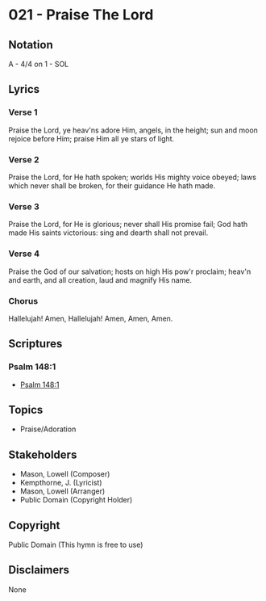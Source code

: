 # 021 - Praise The Lord

## Notation

A - 4/4 on 1 - SOL

## Lyrics

### Verse 1

Praise the Lord, ye heav'ns adore Him, angels, in the height; sun and moon rejoice before Him; praise Him all ye stars of light.

### Verse 2

Praise the Lord, for He hath spoken; worlds His mighty voice obeyed; laws which never shall be broken, for their guidance He hath made.

### Verse 3

Praise the Lord, for He is glorious; never shall His promise fail; God hath made His saints victorious: sing and dearth shall not prevail.

### Verse 4

Praise the God of our salvation; hosts on high His pow'r proclaim; heav'n and earth, and all creation, laud and magnify His name.

### Chorus

Hallelujah! Amen, Hallelujah! Amen, Amen, Amen.


## Scriptures

### Psalm 148:1

- [Psalm 148:1](https://www.biblegateway.com/passage/?search=Psalm%20148%3A1)


## Topics

- Praise/Adoration

## Stakeholders

- Mason, Lowell (Composer)
- Kempthorne, J. (Lyricist)
- Mason, Lowell (Arranger)
- Public Domain (Copyright Holder)

## Copyright

Public Domain
(This hymn is free to use)

## Disclaimers

None

